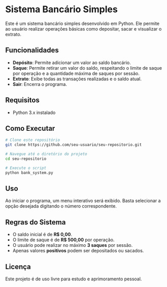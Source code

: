 # Sistema Bancário Simples

Este é um sistema bancário simples desenvolvido em Python. Ele permite ao usuário realizar operações básicas como depositar, sacar e visualizar o extrato.

## Funcionalidades

- **Depósito**: Permite adicionar um valor ao saldo bancário.
- **Saque**: Permite retirar um valor do saldo, respeitando o limite de saque por operação e a quantidade máxima de saques por sessão.
- **Extrato**: Exibe todas as transações realizadas e o saldo atual.
- **Sair**: Encerra o programa.

## Requisitos

- Python 3.x instalado

## Como Executar

```bash
# Clone este repositório
git clone https://github.com/seu-usuario/seu-repositorio.git

# Navegue até o diretório do projeto
cd seu-repositorio

# Execute o script
python bank_system.py
```

## Uso

Ao iniciar o programa, um menu interativo será exibido. Basta selecionar a opção desejada digitando o número correspondente.

## Regras do Sistema

- O saldo inicial é de **R\$ 0,00**.
- O limite de saque é de **R\$ 500,00** por operação.
- O usuário pode realizar no máximo **3 saques** por sessão.
- Apenas valores **positivos** podem ser depositados ou sacados.

## Licença

Este projeto é de uso livre para estudo e aprimoramento pessoal.


